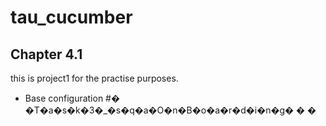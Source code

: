 # tau_cucumber

## Chapter 4.1
this is project1 for the practise purposes.

* Base configuration
#� �T�a�s�k�3�_�s�q�a�O�n�B�o�a�r�d�i�n�g�
�
�
